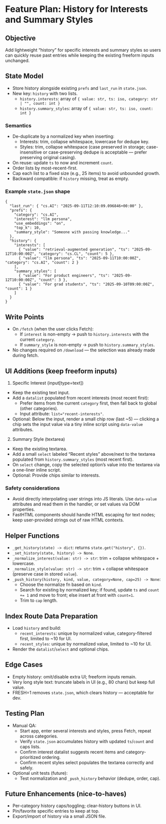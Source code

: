 # Feature Plan: History for Interests and Summary Styles

## Objective
Add lightweight “history” for specific interests and summary styles so users can quickly reuse past entries while keeping the existing freeform inputs unchanged.

## State Model
- Store history alongside existing `prefs` and `last_run` in `state.json`.
- New key: `history` with two lists.
  - `history.interests`: array of `{ value: str, ts: iso, category: str | "", count: int }`
  - `history.summary_styles`: array of `{ value: str, ts: iso, count: int }`

### Semantics
- De-duplicate by a normalized key when inserting:
  - Interests: trim, collapse whitespace, lowercase for dedupe key.
  - Styles: trim, collapse whitespace (case preserved in storage; case-insensitive or case-preserving dedupe is acceptable — prefer preserving original casing).
- On reuse: update `ts` to now and increment `count`.
- Order lists by most-recent-first.
- Cap each list to a fixed size (e.g., 25 items) to avoid unbounded growth.
- Backward compatible: if `history` missing, treat as empty.

### Example `state.json` shape
```
{
  "last_run": { "cs.AI": "2025-09-11T12:10:09.096846+00:00" },
  "prefs": {
    "category": "cs.AI",
    "interest": "llm persona",
    "use_embeddings": "on",
    "top_k": 10,
    "summary_style": "Someone with passing knowledge..."
  },
  "history": {
    "interests": [
      { "value": "retrieval-augmented generation", "ts": "2025-09-12T10:00:00Z", "category": "cs.CL", "count": 5 },
      { "value": "llm persona", "ts": "2025-09-11T10:00:00Z", "category": "cs.AI", "count": 2 }
    ],
    "summary_styles": [
      { "value": "For product engineers", "ts": "2025-09-12T10:00:00Z", "count": 3 },
      { "value": "For grad students", "ts": "2025-09-10T09:00:00Z", "count": 1 }
    ]
  }
}
```

## Write Points
- On `/fetch` (when the user clicks Fetch):
  - If `interest` is non-empty → push to `history.interests` with the current `category`.
  - If `summary_style` is non-empty → push to `history.summary_styles`.
- No changes required on `/download` — the selection was already made during fetch.

## UI Additions (keep freeform inputs)
1) Specific Interest (input[type=text])
- Keep the existing text input.
- Add a `datalist` populated from recent interests (most recent first):
  - Prefer items from the current `category` first, then fall back to global (other categories).
  - Input attribute: `list="recent-interests"`.
- Optional: Below the input, render a small chip row (last ~5) — clicking a chip sets the input value via a tiny inline script using `data-value` attributes.

2) Summary Style (textarea)
- Keep the existing textarea.
- Add a small `select` labeled “Recent styles” above/next to the textarea populated from `history.summary_styles` (most recent first).
- On `select` change, copy the selected option’s value into the textarea via a one-liner inline script.
- Optional: Provide chips similar to interests.

### Safety considerations
- Avoid directly interpolating user strings into JS literals. Use `data-value` attributes and read them in the handler, or set values via DOM properties.
- FastHTML components should handle HTML escaping for text nodes; keep user-provided strings out of raw HTML contexts.

## Helper Functions
- `_get_history(state) -> dict`: returns `state.get("history", {})`.
- `_set_history(state, history) -> None`.
- `_normalize_interest(value: str) -> str`: trim + collapse whitespace + lowercase.
- `_normalize_style(value: str) -> str`: trim + collapse whitespace (preserve case in stored `value`).
- `_push_history(history, kind, value, category=None, cap=25) -> None`:
  - Choose the normalize fn based on `kind`.
  - Search for existing by normalized key; if found, update `ts` and `count += 1` and move to front; else insert at front with `count=1`.
  - Trim to `cap` length.

## Index Route Data Preparation
- Load `history` and build:
  - `recent_interests`: unique by normalized value, category-filtered first, limited to ~10 for UI.
  - `recent_styles`: unique by normalized value, limited to ~10 for UI.
- Render the `datalist`/`select` and optional chips.

## Edge Cases
- Empty history: omit/disable extra UI; freeform inputs remain.
- Very long style text: truncate labels in UI (e.g., 80 chars) but keep full value.
- FRESH=1 removes `state.json`, which clears history — acceptable for dev.

## Testing Plan
- Manual QA:
  - Start app, enter several interests and styles, press Fetch, repeat across categories.
  - Verify `state.json` accumulates history with updated `ts`/`count` and caps lists.
  - Confirm interest datalist suggests recent items and category-prioritized ordering.
  - Confirm recent styles select populates the textarea correctly and safely.
- Optional unit tests (future):
  - Test normalization and `_push_history` behavior (dedupe, order, cap).

## Future Enhancements (nice-to-haves)
- Per-category history caps/toggling; clear-history buttons in UI.
- Pin/favorite specific entries to keep at top.
- Export/import of history via a small JSON file.


